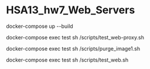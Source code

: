 # HSA13_hw7_Web_Servers

docker-compose up --build

docker-compose exec test sh /scripts/test_web-proxy.sh

docker-compose exec test sh /scripts/purge_image1.sh


docker-compose exec test sh /scripts/test_web.sh
